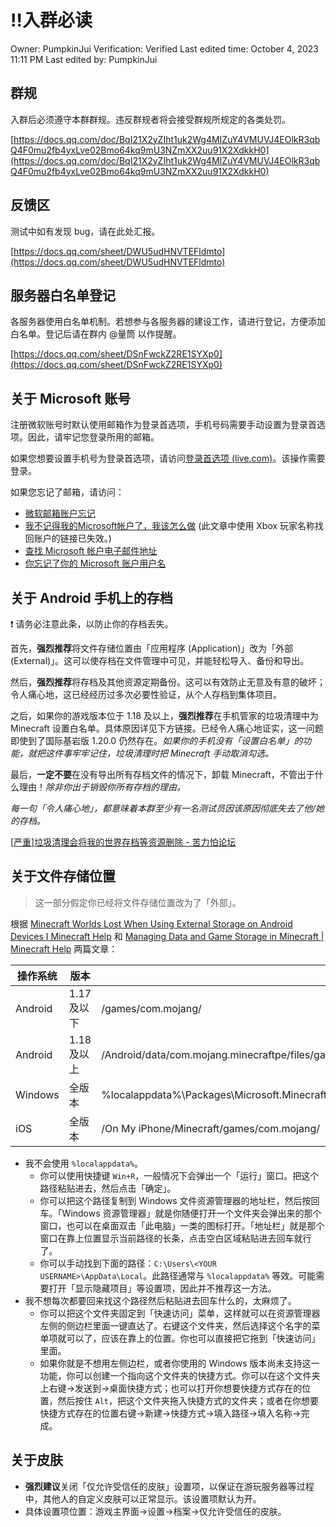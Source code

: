 # ‼️入群必读

Owner: PumpkinJui
Verification: Verified
Last edited time: October 4, 2023 11:11 PM
Last edited by: PumpkinJui

## 群规

入群后必须遵守本群群规。违反群规者将会接受群规所规定的各类处罚。

[https://docs.qq.com/doc/BqI21X2yZIht1uk2Wg4MIZuY4VMUVJ4EOlkR3qbQ4F0mu2fb4yxLve02Bmo64kq9mU3NZmXX2uu91X2XdkkH0](https://docs.qq.com/doc/BqI21X2yZIht1uk2Wg4MIZuY4VMUVJ4EOlkR3qbQ4F0mu2fb4yxLve02Bmo64kq9mU3NZmXX2uu91X2XdkkH0)

## 反馈区

测试中如有发现 bug，请在此处汇报。

[https://docs.qq.com/sheet/DWU5udHNVTEFldmto](https://docs.qq.com/sheet/DWU5udHNVTEFldmto)

## 服务器白名单登记

各服务器使用白名单机制。若想参与各服务器的建设工作，请进行登记，方便添加白名单。登记后请在群内 @量筒 以作提醒。

[https://docs.qq.com/sheet/DSnFwckZ2RE1SYXp0](https://docs.qq.com/sheet/DSnFwckZ2RE1SYXp0)

## 关于 Microsoft 账号

注册微软账号时默认使用邮箱作为登录首选项，手机号码需要手动设置为登录首选项。因此，请牢记您登录所用的邮箱。

如果您想要设置手机号为登录首选项，请访问[登录首选项 (live.com)](https://account.live.com/SignInPreferences?amru=names%2FManage)。该操作需要登录。

如果您忘记了邮箱，请访问：

- [微软邮箱账户忘记](https://answers.microsoft.com/zh-hans/outlook_com/forum/all/%E5%BE%AE%E8%BD%AF%E9%82%AE%E7%AE%B1%E8%B4%A6/aa7ba219-e9ac-458d-bcbf-9883b80b1c84)
- [我不记得我的Microsoft帐户了，我该怎么做](http://answers.microsoft.com/zh-hans/outlook_com/forum/oaccount-omyinfo/%E6%88%91%E4%B8%8D%E8%AE%B0%E5%BE%97%E6%88%91/f09cac26-826a-44ac-a441-b77d3660ec17) (此文章中使用 Xbox 玩家名称找回账户的链接已失效。)
- [查找 Microsoft 帐户电子邮件地址](https://support.xbox.com/zh-CN/help/account-profile/manage-account/forgot-microsoft-account-solution)
- [你忘记了你的 Microsoft 账户用户名](https://support.microsoft.com/zh-cn/account-billing/%E4%BD%A0%E5%BF%98%E8%AE%B0%E4%BA%86%E4%BD%A0%E7%9A%84-microsoft-%E8%B4%A6%E6%88%B7%E7%94%A8%E6%88%B7%E5%90%8D-b2049472-3b8f-27d3-61c6-67a668453f4c)

## 关于 Android 手机上的存档

<aside>
❗ 请务必注意此条，以防止你的存档丢失。

</aside>

首先，**强烈推荐**将文件存储位置由「应用程序 (Application)」改为「外部 (External)」。这可以使存档在文件管理中可见，并能轻松导入、备份和导出。

然后，**强烈推荐**将存档及其他资源定期备份。这可以有效防止无意及有意的破坏；令人痛心地，这已经经历过多次必要性验证，从个人存档到集体项目。

之后，如果你的游戏版本位于 1.18 及以上，**强烈推荐**在手机管家的垃圾清理中为 Minecraft 设置白名单。具体原因详见下方链接。已经令人痛心地证实，这一问题即使到了国际基岩版 1.20.0 仍然存在。*如果你的手机没有「设置白名单」的功能，就把这件事牢牢记住，垃圾清理时把 Minecraft 手动取消勾选。*

最后，**一定不要**在没有导出所有存档文件的情况下，卸载 Minecraft，不管出于什么理由！*除非你出于销毁你所有存档的理由。*

*每一句「令人痛心地」，都意味着本群至少有一名测试员因该原因彻底失去了他/她的存档。*

[[严重]垃圾清理会将我的世界存档等资源删除 - 苦力怕论坛](https://klpbbs.com/thread-26933-1-1.html)

## 关于文件存储位置

> 这一部分假定你已经将文件存储位置改为了「外部」。
> 

根据 [Minecraft Worlds Lost When Using External Storage on Android Devices I Minecraft Help](https://help.minecraft.net/hc/en-us/articles/4411299967629) 和 [Managing Data and Game Storage in Minecraft | Minecraft Help](https://help.minecraft.net/hc/en-us/articles/4411299967629) 两篇文章：

| 操作系统 | 版本 | 路径 |
| --- | --- | --- |
| Android | 1.17及以下 | /games/com.mojang/ |
| Android | 1.18及以上 | /Android/data/com.mojang.minecraftpe/files/games/com.mojang/ |
| Windows | 全版本 | %localappdata%\Packages\Microsoft.MinecraftUWP_8wekyb3d8bbwe\LocalState\games\com.mojang\ |
| iOS | 全版本 | /On My iPhone/Minecraft/games/com.mojang/ |
- 我不会使用 `%localappdata%`。
    - 你可以使用快捷键 `Win+R`，一般情况下会弹出一个「运行」窗口。把这个路径粘贴进去，然后点击「确定」。
    - 你可以把这个路径复制到 Windows 文件资源管理器的地址栏，然后按回车。「Windows 资源管理器」就是你随便打开一个文件夹会弹出来的那个窗口，也可以在桌面双击「此电脑」一类的图标打开。「地址栏」就是那个窗口在靠上位置显示当前路径的长条，点击空白区域粘贴进去回车就行了。
    - 你可以手动找到下面的路径：`C:\Users\<YOUR USERNAME>\AppData\Local`。此路径通常与 `%localappdata%` 等效。可能需要打开「显示隐藏项目」等设置项，因此并不推荐这一方法。
- 我不想每次都要回来找这个路径然后粘贴进去回车什么的，太麻烦了。
    - 你可以把这个文件夹固定到「快速访问」菜单，这样就可以在资源管理器左侧的侧边栏里面一键直达了。右键这个文件夹，然后选择这个名字的菜单项就可以了，应该在靠上的位置。你也可以直接把它拖到「快速访问」里面。
    - 如果你就是不想用左侧边栏，或者你使用的 Windows 版本尚未支持这一功能，你可以创建一个指向这个文件夹的快捷方式。你可以在这个文件夹上右键→发送到→桌面快捷方式；也可以打开你想要快捷方式存在的位置，然后按住 `Alt`，把这个文件夹拖入快捷方式的文件夹；或者在你想要快捷方式存在的位置右键→新建→快捷方式→填入路径→填入名称→完成。

## 关于皮肤

- **强烈建议**关闭「仅允许受信任的皮肤」设置项，以保证在游玩服务器等过程中，其他人的自定义皮肤可以正常显示。该设置项默认为开。
- 具体设置项位置：游戏主界面→设置→档案→仅允许受信任的皮肤。